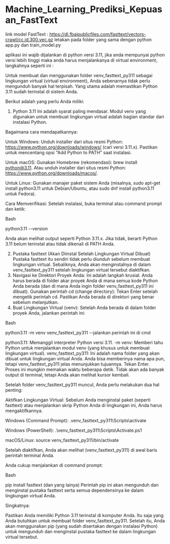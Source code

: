 # Machine_Learning_Prediksi_Kepuasan_FastText
link model FastText : https://dl.fbaipublicfiles.com/fasttext/vectors-crawl/cc.id.300.vec.gz
letakan pada folder yang sama dengan python app.py dan train_model.py

aplikasi ini wajib dijalankan di python versi 3.11, jika anda mempunyai python versi lebih tinggi maka anda harus menjalankanya di virtual environment, langkahnya seperti ini :

Untuk membuat dan menggunakan folder venv_fasttext_py311 sebagai lingkungan virtual (virtual environment), Anda sebenarnya tidak perlu mengunduh banyak hal terpisah. Yang utama adalah memastikan Python 3.11 sudah terinstal di sistem Anda.

Berikut adalah yang perlu Anda miliki:

1. Python 3.11
Ini adalah syarat paling mendasar. Modul venv yang digunakan untuk membuat lingkungan virtual adalah bagian standar dari instalasi Python.

Bagaimana cara mendapatkannya:

Untuk Windows: Unduh installer dari situs resmi Python: https://www.python.org/downloads/windows/ (cari versi 3.11.x). Pastikan untuk mencentang opsi "Add Python to PATH" saat instalasi.

Untuk macOS: Gunakan Homebrew (rekomendasi): brew install python@3.11. Atau unduh installer dari situs resmi Python: https://www.python.org/downloads/macos/.

Untuk Linux: Gunakan manajer paket sistem Anda (misalnya, sudo apt-get install python3.11 untuk Debian/Ubuntu, atau sudo dnf install python3.11 untuk Fedora).

Cara Memverifikasi: Setelah instalasi, buka terminal atau command prompt dan ketik:

Bash

python3.11 --version

Anda akan melihat output seperti Python 3.11.x. Jika tidak, berarti Python 3.11 belum terinstal atau tidak dikenali di PATH Anda.

2. Pustaka fasttext (Akan Diinstal Setelah Lingkungan Virtual Dibuat)
Pustaka fasttext itu sendiri tidak perlu diunduh sebelum membuat lingkungan virtual. Sebaliknya, Anda akan menginstalnya di dalam venv_fasttext_py311 setelah lingkungan virtual tersebut diaktifkan.
3. Navigasi ke Direktori Proyek Anda:
Ini adalah langkah krusial. Anda harus berada di folder akar proyek Anda di mana semua kode Python Anda berada (dan di mana Anda ingin folder venv_fasttext_py311 ini dibuat).
Gunakan perintah cd (change directory):
Tekan Enter setelah mengetik perintah cd. Pastikan Anda berada di direktori yang benar sebelum melanjutkan.
4. Buat Lingkungan Virtual (venv):
Setelah Anda berada di dalam folder proyek Anda, jalankan perintah ini:

Bash

python3.11 -m venv venv_fasttext_py311 --jalankan perintah ini di cmd

python3.11: Memanggil interpreter Python versi 3.11.
-m venv: Memberi tahu Python untuk menjalankan modul venv (yang khusus untuk membuat lingkungan virtual).
venv_fasttext_py311: Ini adalah nama folder yang akan dibuat untuk lingkungan virtual Anda. Anda bisa memberinya nama apa pun, tetapi venv_fasttext_py311 jelas menunjukkan tujuannya.
Tekan Enter. Proses ini mungkin memakan waktu beberapa detik. Tidak akan ada banyak output di terminal, tetapi Anda akan melihat kursor kembali.

Setelah folder venv_fasttext_py311 muncul, Anda perlu melakukan dua hal penting:


Aktifkan Lingkungan Virtual:
Sebelum Anda menginstal paket (seperti fasttext) atau menjalankan skrip Python Anda di lingkungan ini, Anda harus mengaktifkannya.


Windows (Command Prompt): .venv_fasttext_py311\Scripts\activate

Windows (PowerShell): .\venv_fasttext_py311\Scripts\Activate.ps1

macOS/Linux: source venv_fasttext_py311/bin/activate

Setelah diaktifkan, Anda akan melihat (venv_fasttext_py311) di awal baris perintah terminal Anda.

Anda cukup menjalankan di command prompt:

Bash

pip install fasttext (dan yang lainya)
Perintah pip ini akan mengunduh dan menginstal pustaka fasttext serta semua dependensinya ke dalam lingkungan virtual Anda.

Singkatnya:

Pastikan Anda memiliki Python 3.11 terinstal di komputer Anda. Itu saja yang Anda butuhkan untuk membuat folder venv_fasttext_py311. Setelah itu, Anda akan menggunakan pip (yang sudah disertakan dengan instalasi Python) untuk mengunduh dan menginstal pustaka fasttext ke dalam lingkungan virtual tersebut.
